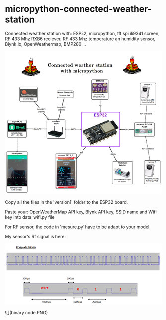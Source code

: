 # micropython-connected-weather-station
Connected weather station with: ESP32, micropython, tft spi ili9341 screen, RF 433 Mhz RXB6 reciever, RF 433 Mhz temperature an humidity sensor, Blynk.io, OpenWeathermap, BMP280 ...

![](carte_english.png)

Copy all the files in the 'version1' folder to the ESP32 board.

Paste your: OpenWeatherMap API key, Blynk API key, SSID name and Wifi key into data_wifi.py file

For RF sensor, the code in 'mesure.py' have to be adapt to your model.

My sensor's Rf signal is here:

 ![](Rf_signal.PNG)
 
 ![](binary code.PNG)
